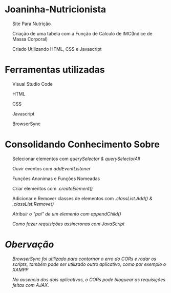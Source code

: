 # Joaninha-Nutricionista

<ul>Site Para Nutrição</ul>
<ul>Criação de uma tabela com a Função de Calculo de IMC(Indice de Massa Corporal)</ul>
<ul>Criado Utilizando HTML, CSS e Javascript</ul>

# Ferramentas utilizadas
<ul>Visual Studio Code</ul>
<ul>HTML</ul>
<ul>CSS</ul>
<ul>Javascript</ul>
<ul>BrowserSync</ul>

# Consolidando Conhecimento Sobre
<ul>Selecionar elementos com <em>querySelector & querySelectorAll</em></ul>
<ul>Ouvir eventos com <em>addEventListener</em></ul>
<ul>Funções Anonimas e Funções Nomeadas</ul>
<ul>Criar elementos com <em>.createElement()</em></ul>
<ul>Adicionar e Remover classes de elementos com <em>.classList.Add() & .classList.Remove()</ul>
<ul>Atribuir o "pai" de um elemento com <em>appendChild()</em></ul>
<ul>Como fazer requisições assincronas com JavaScript</ul>

# Obervação

<ul>BrowserSync foi utilizado para contornar o erro do CORs e rodar os scripts, também pode ser utilizado outro aplicativo,
como por exemplo o XAMPP</ul>
<ul>Na ausencia dos dois aplicativos, o CORs pode bloquear as requisições feitas com AJAX.</ul>

